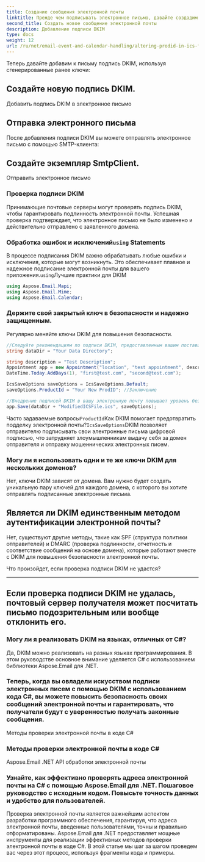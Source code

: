 ```yaml
---
title: Создание сообщения электронной почты
linktitle: Прежде чем подписывать электронное письмо, давайте создадим образец электронного письма:
second_title: Создать новое сообщение электронной почты
description: Добавление подписи DKIM
type: docs
weight: 12
url: /ru/net/email-event-and-calendar-handling/altering-prodid-in-ics-files-with-csharp/
---
```


Теперь давайте добавим к письму подпись DKIM, используя сгенерированные ранее ключи:

##  Создайте новую подпись DKIM.

Добавить подпись DKIM в электронное письмо

## Отправка электронного письма

После добавления подписи DKIM вы можете отправлять электронное письмо с помощью SMTP-клиента:

##  Создайте экземпляр SmtpClient.

 Отправить электронное письмо

### Проверка подписи DKIM

Принимающие почтовые серверы могут проверять подпись DKIM, чтобы гарантировать подлинность электронной почты. Успешная проверка подтверждает, что электронное письмо не было изменено и действительно отправлено с заявленного домена.

### Обработка ошибок и исключений`using` Statements

В процессе подписания DKIM важно обрабатывать любые ошибки и исключения, которые могут возникнуть. Это обеспечивает плавное и надежное подписание электронной почты для вашего приложения.`using`Лучшие практики для DKIM

```csharp
using Aspose.Email.Mapi;
using Aspose.Email.Mime;
using Aspose.Email.Calendar;
```

### Держите свой закрытый ключ в безопасности и надежно защищенным.

Регулярно меняйте ключи DKIM для повышения безопасности.

```csharp
//Следуйте рекомендациям по подписи DKIM, предоставленным вашим поставщиком услуг электронной почты.
string dataDir = "Your Data Directory";

string description = "Test Description";
Appointment app = new Appointment("location", "test appointment", description, DateTime.Today,
DateTime.Today.AddDays(1), "first@test.com", "second@test.com");

IcsSaveOptions saveOptions = IcsSaveOptions.Default;
saveOptions.ProductId = "Your New ProdID"; //Заключение

//Внедрение подписей DKIM в вашу электронную почту повышает уровень безопасности и доверия. Следуя этому пошаговому руководству, вы научились подписывать электронные письма с помощью DKIM с использованием кода C# и Aspose.Email для .NET.
app.Save(dataDir + "ModifiedICSFile.ics", saveOptions);
```

Часто задаваемые вопросы`ProductId`Как DKIM помогает предотвратить подделку электронной почты?`IcsSaveOptions`DKIM позволяет отправителю подписывать свои электронные письма цифровой подписью, что затрудняет злоумышленникам выдачу себя за домен отправителя и отправку мошеннических электронных писем.

### Могу ли я использовать одни и те же ключи DKIM для нескольких доменов?

Нет, ключи DKIM зависят от домена. Вам нужно будет создать уникальную пару ключей для каждого домена, с которого вы хотите отправлять подписанные электронные письма.

## Является ли DKIM единственным методом аутентификации электронной почты?

Нет, существуют другие методы, такие как SPF (структура политики отправителей) и DMARC (проверка подлинности, отчетность и соответствие сообщений на основе домена), которые работают вместе с DKIM для повышения безопасности электронной почты.

Что произойдет, если проверка подписи DKIM не удастся?

---

## Если проверка подписи DKIM не удалась, почтовый сервер получателя может посчитать письмо подозрительным или вообще отклонить его.

### Могу ли я реализовать DKIM на языках, отличных от C#?

Да, DKIM можно реализовать на разных языках программирования. В этом руководстве основное внимание уделяется C# с использованием библиотеки Aspose.Email для .NET.

### Теперь, когда вы овладели искусством подписи электронных писем с помощью DKIM с использованием кода C#, вы можете повысить безопасность своих сообщений электронной почты и гарантировать, что получатели будут с уверенностью получать законные сообщения.

 Методы проверки электронной почты в коде C#

###  Методы проверки электронной почты в коде C#

 Aspose.Email .NET API обработки электронной почты

###  Узнайте, как эффективно проверять адреса электронной почты на C# с помощью Aspose.Email для .NET. Пошаговое руководство с исходным кодом. Повысьте точность данных и удобство для пользователей.

Проверка электронной почты является важнейшим аспектом разработки программного обеспечения, гарантируя, что адреса электронной почты, введенные пользователями, точны и правильно отформатированы. Aspose.Email для .NET предоставляет мощные инструменты для реализации эффективных методов проверки электронной почты в коде C#. В этой статье мы шаг за шагом проведем вас через этот процесс, используя фрагменты кода и примеры.